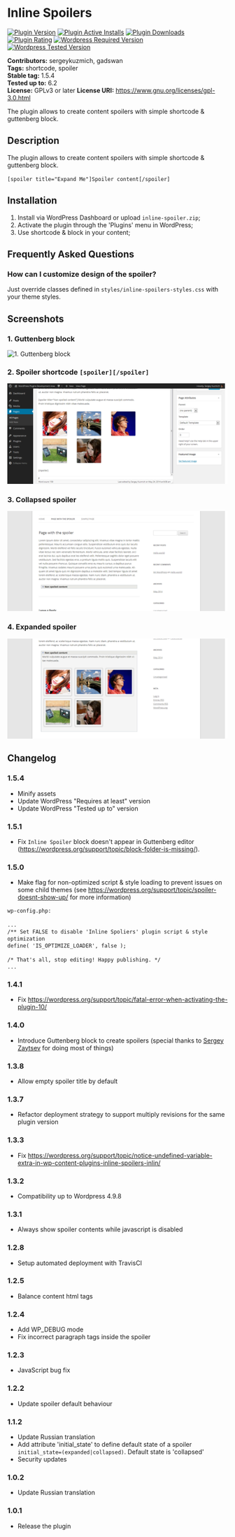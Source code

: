 # Inline Spoilers #

[![Plugin Version](https://img.shields.io/wordpress/plugin/v/inline-spoilers.svg)](https://wordpress.org/plugins/inline-spoilers/)
[![Plugin Active Installs](https://img.shields.io/wordpress/plugin/installs/inline-spoilers.svg)](https://wordpress.org/plugins/inline-spoilers/)
[![Plugin Downloads](https://img.shields.io/wordpress/plugin/dt/inline-spoilers.svg)](https://wordpress.org/plugins/inline-spoilers/)
[![Plugin Rating](https://img.shields.io/wordpress/plugin/r/inline-spoilers.svg)](https://wordpress.org/plugins/inline-spoilers/)
[![Wordpress Required Version](https://img.shields.io/wordpress/plugin/wp-version/inline-spoilers.svg?label=wordpress%20at%20least)](https://wordpress.org/plugins/inline-spoilers/)
[![Wordpress Tested Version](https://img.shields.io/wordpress/plugin/tested/inline-spoilers.svg)](https://wordpress.org/plugins/inline-spoilers/)

**Contributors:** sergeykuzmich, gadswan  
**Tags:** shortcode, spoiler  
**Stable tag:** 1.5.4  
**Tested up to:** 6.2  
**License:** GPLv3 or later
**License URI:** https://www.gnu.org/licenses/gpl-3.0.html  

The plugin allows to create content spoilers with simple shortcode & guttenberg block.

## Description ##

The plugin allows to create content spoilers with simple shortcode & guttenberg block.

`
[spoiler title="Expand Me"]Spoiler content[/spoiler]
`

## Installation ##

1. Install via WordPress Dashboard or upload `inline-spoiler.zip`;
2. Activate the plugin through the 'Plugins' menu in WordPress;
3. Use shortcode & block in your content;

## Frequently Asked Questions ##

### How can I customize design of the spoiler? ###
Just override classes defined in `styles/inline-spoilers-styles.css` with your theme styles.

## Screenshots ##

### 1. Guttenberg block ###
![1. Guttenberg block](assets/screenshot-1.gif)

### 2. Spoiler shortcode `[spoiler][/spoiler]` ###
![2. Spoiler shortcode `[spoiler][/spoiler]`](assets/screenshot-2.png)

### 3. Collapsed spoiler ###
![3. Collapsed spoiler](assets/screenshot-3.png)

### 4. Expanded spoiler ###
![4. Expanded spoiler](assets/screenshot-4.png)


## Changelog ##

### 1.5.4 ###
* Minify assets
* Update WordPress "Requires at least" version
* Update WordPress "Tested up to" version

### 1.5.1 ###
* Fix `Inline Spoiler` block doesn't appear in Guttenberg editor (https://wordpress.org/support/topic/block-folder-is-missing/).

### 1.5.0 ###
* Make flag for non-optimized script & style loading to prevent issues on some child themes (see https://wordpress.org/support/topic/spoiler-doesnt-show-up/ for more information)

```
wp-config.php:

...
/** Set FALSE to disable 'Inline Spoliers' plugin script & style optimization
define( 'IS_OPTIMIZE_LOADER', false );

/* That's all, stop editing! Happy publishing. */
...
```

### 1.4.1 ###
* Fix https://wordpress.org/support/topic/fatal-error-when-activating-the-plugin-10/

### 1.4.0 ###
* Introduce Guttenberg block to create spoilers (special thanks to [Sergey Zaytsev](https://www.linkedin.com/in/sergey-zaytsev-b50857b0/) for doing most of things)

### 1.3.8 ###
* Allow empty spoiler title by default

### 1.3.7 ###
* Refactor deployment strategy to support multiply revisions for the same plugin version

### 1.3.3 ###
* Fix https://wordpress.org/support/topic/notice-undefined-variable-extra-in-wp-content-plugins-inline-spoilers-inlin/

### 1.3.2 ###
* Compatibility up to Wordpress 4.9.8

### 1.3.1 ###
* Always show spoiler contents while javascript is disabled

### 1.2.8 ###
* Setup automated deployment with TravisCI

### 1.2.5 ###
* Balance content html tags

### 1.2.4 ###
* Add WP_DEBUG mode
* Fix incorrect paragraph tags inside the spoiler

### 1.2.3 ###
* JavaScript bug fix

### 1.2.2 ###
* Update spoiler default behaviour

### 1.1.2 ###
* Update Russian translation
* Add attribute 'initial_state' to define default state of a spoiler `initial_state=(expanded|collapsed)`. Default state is 'collapsed'
* Security updates

### 1.0.2 ###
* Update Russian translation

### 1.0.1 ###
* Release the plugin
